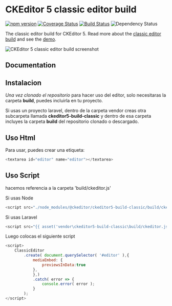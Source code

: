 CKEditor 5 classic editor build
========================================

[![npm version](https://badge.fury.io/js/%40ckeditor%2Fckeditor5-build-classic.svg)](https://www.npmjs.com/package/@ckeditor/ckeditor5-build-classic)
[![Coverage Status](https://coveralls.io/repos/github/ckeditor/ckeditor5/badge.svg?branch=master)](https://coveralls.io/github/ckeditor/ckeditor5?branch=master)
[![Build Status](https://travis-ci.com/ckeditor/ckeditor5.svg?branch=master)](https://app.travis-ci.com/github/ckeditor/ckeditor5)
![Dependency Status](https://img.shields.io/librariesio/release/npm/@ckeditor/ckeditor5-build-classic)

The classic editor build for CKEditor 5. Read more about the [classic editor build](https://ckeditor.com/docs/ckeditor5/latest/installation/getting-started/predefined-builds.html#classic-editor) and see the [demo](https://ckeditor.com/docs/ckeditor5/latest/examples/builds/classic-editor.html).

![CKEditor 5 classic editor build screenshot](https://c.cksource.com/a/1/img/npm/ckeditor5-build-classic.png)

## Documentation

## Instalacion

_Una vez clonado el repositorio_ para hacer uso del editor, solo necesitaras la carpeta **build**, puedes incluirla en tu proyecto.

Si usas un proyecto laravel, dentro de la carpeta vendor creas otra subcarpeta llamada **ckeditor5-build-classic** y dentro de esa carpeta incluyes la carpeta **build** del repositorio clonado o descargado.

## Uso Html
Para usar, puedes crear una etiqueta:
 ```js
<textarea id="editor" name="editor"></textarea>
```
## Uso Script
hacemos referencia a la carpeta 'build/ckeditor.js'

Si usas Node

```js
<script src="./node_modules/@ckeditor/ckeditor5-build-classic/build/ckeditor.js"></script>
```
Si usas Laravel
```js
<script src="{{ asset('vendor\ckeditor5-build-classic\build/ckeditor.js') }}"></script>
```
Luego colocas el siguiente script
```js
<script>
    ClassicEditor
        .create( document.querySelector( '#editor' ),{
            mediaEmbed: {
                previewsInData:true
            },                
            },)
            .catch( error => {
                console.error( error );
            } 
        );
</script>
```